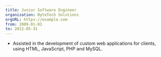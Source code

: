 ```yaml
---
title: Junior Software Engineer
organization: ByteTech Solutions
orgURL: https://example.com
from: 2009-01-01
to: 2012-05-31
---
```


- Assisted in the development of custom web applications for clients, using
  HTML, JavaScript, PHP and MySQL.
